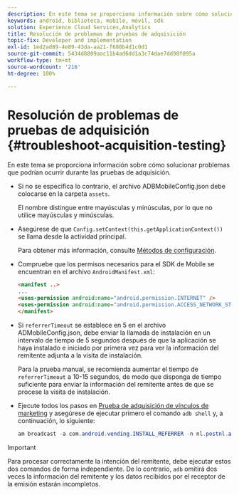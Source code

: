 ```yaml
---
description: En este tema se proporciona información sobre cómo solucionar problemas que podrían ocurrir durante las pruebas de adquisición.
keywords: android, biblioteca, mobile, móvil, sdk
solution: Experience Cloud Services,Analytics
title: Resolución de problemas de pruebas de adquisición
topic-fix: Developer and implementation
exl-id: 1ed2ad89-4e89-43da-aa21-f688b4d1c0d1
source-git-commit: 5434d8809aac11b4ad6dd1a3c74dae7dd98f095a
workflow-type: tm+mt
source-wordcount: '216'
ht-degree: 100%

---
```


# Resolución de problemas de pruebas de adquisición {#troubleshoot-acquisition-testing}

En este tema se proporciona información sobre cómo solucionar problemas que podrían ocurrir durante las pruebas de adquisición.

* Si no se especifica lo contrario, el archivo ADBMobileConfig.json debe colocarse en la carpeta `assets`.

   El nombre distingue entre mayúsculas y minúsculas, por lo que no utilice mayúsculas y minúsculas.

* Asegúrese de que `Config.setContext(this.getApplicationContext())` se llama desde la actividad principal.

   Para obtener más información, consulte [Métodos de configuración](../configuration/methods.md).

* Compruebe que los permisos necesarios para el SDK de Mobile se encuentran en el archivo `AndroidManifest.xml`:

   ```html
   <manifest ..>
   ... 
   <uses-permission android:name="android.permission.INTERNET" />
   <uses-permission android:name="android.permission.ACCESS_NETWORK_STATE" />
   </manifest>
   ```

* Si `referrerTimeout` se establece en 5 en el archivo ADMobileConfig.json, debe enviar la llamada de instalación en un intervalo de tiempo de 5 segundos después de que la aplicación se haya instalado e iniciado por primera vez para ver la información del remitente adjunta a la visita de instalación.

   Para la prueba manual, se recomienda aumentar el tiempo de `referrerTimeout` a 10-15 segundos, de modo que disponga de tiempo suficiente para enviar la información del remitente antes de que se procese la visita de instalación.

* Ejecute todos los pasos en [Prueba de adquisición de vínculos de marketing](t-testing-marketing-link-acquisition.md) y asegúrese de ejecutar primero el comando `adb shell` y, a continuación, lo siguiente:

   ```java
   am broadcast -a com.android.vending.INSTALL_REFERRER -n nl.postnl.app/.tracking.AdobeAcquisitionLinkBroadcastReceiver --es "referrer" "utm_source=adb_acq_v3&utm_campaign=adb_acq_v3&utm_content=<the newly generated id at step #7>"
   ```

>[!IMPORTANT]
>
>Para procesar correctamente la intención del remitente, debe ejecutar estos dos comandos de forma independiente. De lo contrario, `adb` omitirá dos veces la información del remitente y los datos recibidos por el receptor de la emisión estarán incompletos.

